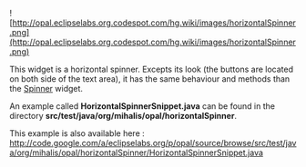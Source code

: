 ![http://opal.eclipselabs.org.codespot.com/hg.wiki/images/horizontalSpinner.png](http://opal.eclipselabs.org.codespot.com/hg.wiki/images/horizontalSpinner.png)

This widget is a horizontal spinner. Excepts its look (the buttons are located on both side of the text area), it has the same behaviour and methods than the [Spinner](http://help.eclipse.org/helios/topic/org.eclipse.platform.doc.isv/reference/api/org/eclipse/swt/widgets/Spinner.html) widget.

An example called **HorizontalSpinnerSnippet.java** can be found in the directory **src/test/java/org/mihalis/opal/horizontalSpinner**.

This example is also available here : http://code.google.com/a/eclipselabs.org/p/opal/source/browse/src/test/java/org/mihalis/opal/horizontalSpinner/HorizontalSpinnerSnippet.java